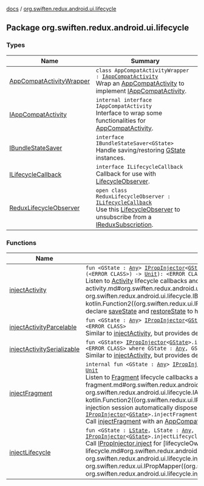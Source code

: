 [docs](../index.md) / [org.swiften.redux.android.ui.lifecycle](./index.md)

## Package org.swiften.redux.android.ui.lifecycle

### Types

| Name | Summary |
|---|---|
| [AppCompatActivityWrapper](-app-compat-activity-wrapper/index.md) | `class AppCompatActivityWrapper : `[`IAppCompatActivity`](-i-app-compat-activity/index.md)<br>Wrap an [AppCompatActivity](#) to implement [IAppCompatActivity](-i-app-compat-activity/index.md). |
| [IAppCompatActivity](-i-app-compat-activity/index.md) | `internal interface IAppCompatActivity`<br>Interface to wrap some functionalities for [AppCompatActivity](#). |
| [IBundleStateSaver](-i-bundle-state-saver/index.md) | `interface IBundleStateSaver<GState>`<br>Handle saving/restoring [GState](-i-bundle-state-saver/index.md#GState) instances. |
| [ILifecycleCallback](-i-lifecycle-callback/index.md) | `interface ILifecycleCallback`<br>Callback for use with [LifecycleObserver](#). |
| [ReduxLifecycleObserver](-redux-lifecycle-observer/index.md) | `open class ReduxLifecycleObserver : `[`ILifecycleCallback`](-i-lifecycle-callback/index.md)<br>Use this [LifecycleObserver](#) to unsubscribe from a [IReduxSubscription](../org.swiften.redux.core/-i-redux-subscription/index.md). |

### Functions

| Name | Summary |
|---|---|
| [injectActivity](inject-activity.md) | `fun <GState : `[`Any`](https://kotlinlang.org/api/latest/jvm/stdlib/kotlin/-any/index.html)`> `[`IPropInjector`](../org.swiften.redux.ui/-i-prop-injector/index.md)`<`[`GState`](inject-activity.md#GState)`>.injectActivity(application: <ERROR CLASS>, saver: `[`IBundleStateSaver`](-i-bundle-state-saver/index.md)`<`[`GState`](inject-activity.md#GState)`>, inject: `[`IPropInjector`](../org.swiften.redux.ui/-i-prop-injector/index.md)`<`[`GState`](inject-activity.md#GState)`>.(<ERROR CLASS>) -> `[`Unit`](https://kotlinlang.org/api/latest/jvm/stdlib/kotlin/-unit/index.html)`): <ERROR CLASS>`<br>Listen to [Activity](#) lifecycle callbacks and perform [inject](inject-activity.md#org.swiften.redux.android.ui.lifecycle$injectActivity(org.swiften.redux.ui.IPropInjector((org.swiften.redux.android.ui.lifecycle.injectActivity.GState)), , org.swiften.redux.android.ui.lifecycle.IBundleStateSaver((org.swiften.redux.android.ui.lifecycle.injectActivity.GState)), kotlin.Function2((org.swiften.redux.ui.IPropInjector((org.swiften.redux.android.ui.lifecycle.injectActivity.GState)), , kotlin.Unit)))/inject) when necessary. We can also declare [saveState](#) and [restoreState](#) to handle [GState](inject-activity.md#GState) persistence. |
| [injectActivityParcelable](inject-activity-parcelable.md) | `fun <GState : `[`Any`](https://kotlinlang.org/api/latest/jvm/stdlib/kotlin/-any/index.html)`> `[`IPropInjector`](../org.swiften.redux.ui/-i-prop-injector/index.md)`<`[`GState`](inject-activity-parcelable.md#GState)`>.injectActivityParcelable(application: <ERROR CLASS>, inject: `[`IPropInjector`](../org.swiften.redux.ui/-i-prop-injector/index.md)`<`[`GState`](inject-activity-parcelable.md#GState)`>.(<ERROR CLASS>) -> `[`Unit`](https://kotlinlang.org/api/latest/jvm/stdlib/kotlin/-unit/index.html)`): <ERROR CLASS>`<br>Similar to [injectActivity](inject-activity.md), but provides default persistence for when [GState](inject-activity-parcelable.md#GState) is [Parcelable](#). |
| [injectActivitySerializable](inject-activity-serializable.md) | `fun <GState> `[`IPropInjector`](../org.swiften.redux.ui/-i-prop-injector/index.md)`<`[`GState`](inject-activity-serializable.md#GState)`>.injectActivitySerializable(application: <ERROR CLASS>, inject: `[`IPropInjector`](../org.swiften.redux.ui/-i-prop-injector/index.md)`<`[`GState`](inject-activity-serializable.md#GState)`>.(<ERROR CLASS>) -> `[`Unit`](https://kotlinlang.org/api/latest/jvm/stdlib/kotlin/-unit/index.html)`): <ERROR CLASS> where GState : `[`Any`](https://kotlinlang.org/api/latest/jvm/stdlib/kotlin/-any/index.html)`, GState : `[`Serializable`](http://docs.oracle.com/javase/6/docs/api/java/io/Serializable.html)<br>Similar to [injectActivity](inject-activity.md), but provides default persistence for when [GState](inject-activity-serializable.md#GState) is [Serializable](http://docs.oracle.com/javase/6/docs/api/java/io/Serializable.html). |
| [injectFragment](inject-fragment.md) | `internal fun <GState : `[`Any`](https://kotlinlang.org/api/latest/jvm/stdlib/kotlin/-any/index.html)`> `[`IPropInjector`](../org.swiften.redux.ui/-i-prop-injector/index.md)`<`[`GState`](inject-fragment.md#GState)`>.injectFragment(activity: `[`IAppCompatActivity`](-i-app-compat-activity/index.md)`, inject: `[`IPropInjector`](../org.swiften.redux.ui/-i-prop-injector/index.md)`<`[`GState`](inject-fragment.md#GState)`>.(<ERROR CLASS>) -> `[`Unit`](https://kotlinlang.org/api/latest/jvm/stdlib/kotlin/-unit/index.html)`): `[`Unit`](https://kotlinlang.org/api/latest/jvm/stdlib/kotlin/-unit/index.html)<br>Listen to [Fragment](#) lifecycle callbacks and perform [inject](inject-fragment.md#org.swiften.redux.android.ui.lifecycle$injectFragment(org.swiften.redux.ui.IPropInjector((org.swiften.redux.android.ui.lifecycle.injectFragment.GState)), org.swiften.redux.android.ui.lifecycle.IAppCompatActivity, kotlin.Function2((org.swiften.redux.ui.IPropInjector((org.swiften.redux.android.ui.lifecycle.injectFragment.GState)), , kotlin.Unit)))/inject) when necessary. This injection session automatically disposes of itself when [ReduxLifecycleObserver.onDestroy](-redux-lifecycle-observer/on-destroy.md) is called.`internal fun <GState : `[`Any`](https://kotlinlang.org/api/latest/jvm/stdlib/kotlin/-any/index.html)`> `[`IPropInjector`](../org.swiften.redux.ui/-i-prop-injector/index.md)`<`[`GState`](inject-fragment.md#GState)`>.injectFragment(activity: <ERROR CLASS>, inject: `[`IPropInjector`](../org.swiften.redux.ui/-i-prop-injector/index.md)`<`[`GState`](inject-fragment.md#GState)`>.(<ERROR CLASS>) -> `[`Unit`](https://kotlinlang.org/api/latest/jvm/stdlib/kotlin/-unit/index.html)`): `[`Unit`](https://kotlinlang.org/api/latest/jvm/stdlib/kotlin/-unit/index.html)<br>Call [injectFragment](inject-fragment.md) with an [AppCompatActivity](#). |
| [injectLifecycle](inject-lifecycle.md) | `fun <GState : `[`LState`](inject-lifecycle.md#LState)`, LState : `[`Any`](https://kotlinlang.org/api/latest/jvm/stdlib/kotlin/-any/index.html)`, Owner : `[`IPropContainer`](../org.swiften.redux.ui/-i-prop-container/index.md)`<`[`LState`](inject-lifecycle.md#LState)`, `[`OutProp`](inject-lifecycle.md#OutProp)`, `[`State`](inject-lifecycle.md#State)`, `[`Action`](inject-lifecycle.md#Action)`>, OutProp, State : `[`Any`](https://kotlinlang.org/api/latest/jvm/stdlib/kotlin/-any/index.html)`, Action : `[`Any`](https://kotlinlang.org/api/latest/jvm/stdlib/kotlin/-any/index.html)`> `[`IPropInjector`](../org.swiften.redux.ui/-i-prop-injector/index.md)`<`[`GState`](inject-lifecycle.md#GState)`>.injectLifecycle(outProp: `[`OutProp`](inject-lifecycle.md#OutProp)`, lifecycleOwner: `[`Owner`](inject-lifecycle.md#Owner)`, mapper: `[`IPropMapper`](../org.swiften.redux.ui/-i-prop-mapper.md)`<`[`LState`](inject-lifecycle.md#LState)`, `[`OutProp`](inject-lifecycle.md#OutProp)`, `[`State`](inject-lifecycle.md#State)`, `[`Action`](inject-lifecycle.md#Action)`>): `[`Owner`](inject-lifecycle.md#Owner)<br>Call [IPropInjector.inject](../org.swiften.redux.ui/-i-prop-injector/inject.md) for [lifecycleOwner](inject-lifecycle.md#org.swiften.redux.android.ui.lifecycle$injectLifecycle(org.swiften.redux.ui.IPropInjector((org.swiften.redux.android.ui.lifecycle.injectLifecycle.GState)), org.swiften.redux.android.ui.lifecycle.injectLifecycle.OutProp, org.swiften.redux.android.ui.lifecycle.injectLifecycle.Owner, org.swiften.redux.ui.IPropMapper((org.swiften.redux.android.ui.lifecycle.injectLifecycle.LState, org.swiften.redux.android.ui.lifecycle.injectLifecycle.OutProp, org.swiften.redux.android.ui.lifecycle.injectLifecycle.State, org.swiften.redux.android.ui.lifecycle.injectLifecycle.Action)))/lifecycleOwner). |
